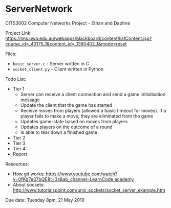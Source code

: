 # ServerNetwork
CITS3002 Computer Networks Project - Ethan and Daphne

Project Link: https://lms.uwa.edu.au/webapps/blackboard/content/listContent.jsp?course_id=_43175_1&content_id=_1380402_1&mode=reset

Files:
* `basic_server.c` - Server written in C
* `socket_client.py` - Client written in Python

Todo List:
* Tier 1
  - Server can receive a client connection and send a game initialisation message
  - Update the client that the game has started
  - Receive moves from players (allowed a basic timeout for moves). If a player fails to make a move,
they are eliminated from the game
  - Updates game-state based on moves from players
  - Updates players on the outcome of a round
  - Is able to tear down a finished game
* Tier 2
* Tier 3
* Tier 4
* Report

Resources:
* How git works: https://www.youtube.com/watch?v=0fKg7e37bQE&t=3s&ab_channel=LearnCode.academy
* About sockets: http://www.tutorialspoint.com/unix_sockets/socket_server_example.htm

Due date: Tuesday 8pm, 21 May 2019
